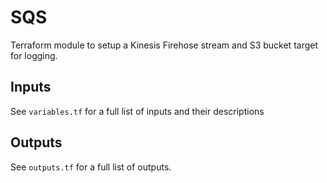 # SQS

Terraform module to setup a Kinesis Firehose stream and S3 bucket target for logging.

## Inputs

See `variables.tf` for a full list of inputs and their descriptions

## Outputs

See `outputs.tf` for a full list of outputs.
